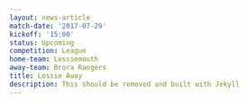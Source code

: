 ```yaml
---
layout: news-article
match-date: '2017-07-29'
kickoff: '15:00'
status: Upcoming
competition: League
home-team: Lossiemouth
away-team: Brora Rangers
title: Lossie Away
description: This should be removed and built with Jekyll
---
```

